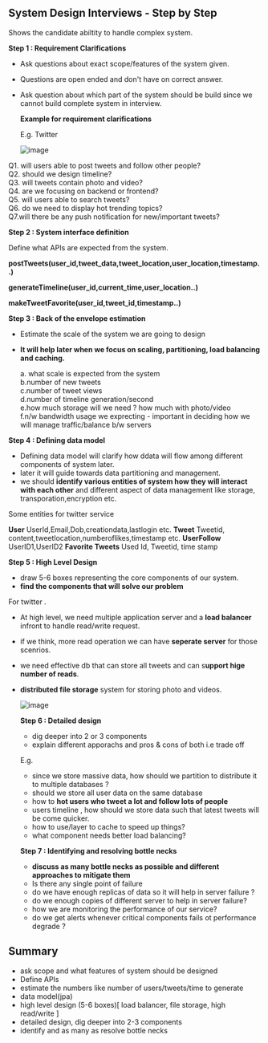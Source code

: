 ## System Design Interviews - Step by Step
Shows the candidate abiltity to handle complex system.

**Step 1 : Requirement Clarifications**

- Ask questions about exact scope/features of the system given.
- Questions are open ended and don't have on correct answer.
- Ask question about which part of the system should be build since we cannot build complete system in interview.

  **Example for requirement clarifications**

  E.g. Twitter


  ![image](https://github.com/Dhamodharan17/system-design-stepbystep/assets/30789057/5ab6e6e7-9096-487d-81e1-3b5451f6b0cb)

Q1. will users able to post tweets and follow other people? <br />
Q2. should we design timeline?<br />
Q3. will tweets contain photo and video?<br />
Q4. are we focusing on backend or frontend?<br />
Q5. will users able to search tweets?<br />
Q6. do we need to display hot trending topics?<br />
Q7.will there be any push notification for new/important tweets?<br />

**Step 2 : System interface definition**

Define what APIs are expected from the system.

**postTweets(user_id,tweet_data,tweet_location,user_location,timestamp..)<br />**

**generateTimeline(user_id,current_time,user_location..)<br />**

**makeTweetFavorite(user_id,tweet_id,timestamp..)<br />**

**Step 3 : Back of the envelope estimation**

-  Estimate the scale of the system we are going to design
- **It will help later when we focus on scaling, partitioning, load balancing and caching.**

  a. what scale is expected from the system <br/>
  b.number of new tweets<br/>
  c.number of tweet views<br/>
  d.number of timeline generation/second <br/>
  e.how much storage will we need ? how much with photo/video <br/>
  f.n/w bandwidth usage we exprecting - important in deciding how we will manage traffic/balance b/w servers <br>


 **Step 4 : Defining data model**

 - Defining data model will clarify how ddata will flow among different components of system later.
 - later it will guide towards data partitioning and management.
 - we should **identify various entities of system how they will interact with each other** and different aspect of data management like storage, transporation,encryption etc.

Some entities for twitter service

**User** UserId,Email,Dob,creationdata,lastlogin etc.
**Tweet** Tweetid, content,tweetlocation,numberoflikes,timestamp etc.
**UserFollow** UserID1,UserID2
**Favorite Tweets** Used Id, Tweetid, time stamp

**Step 5 : High Level Design**

- draw 5-6 boxes representing the core components of our system.
- **find the components that will solve our problem**

For twitter .

- At high level, we need multiple application server and a **load balancer** infront to handle read/write request.
- if we think, more read operation we can have **seperate server** for those scenrios.
- we need effective db that can store all tweets and can s**upport hige number of reads**.
- **distributed file storage** system for storing photo and videos.

  ![image](https://github.com/Dhamodharan17/system-design-stepbystep/assets/30789057/d68ff64b-79a5-4a56-abb1-218802ebedfb)

  **Step 6 : Detailed design**

  - dig deeper into 2 or 3 components
  - explain different apporachs and pros & cons of both i.e trade off

  E.g.

  - since we store massive data, how should we partition to distribute it to multiple databases ?
  - should we store all user data on the same database
  - how to **hot users who tweet a lot and follow lots of people**
  - users timeline , how should we store data such that latest tweets will be come quicker.
  - how to use/layer to cache to speed up things?
  - what component needs better load balancing?
 
  **Step 7 :  Identifying and resolving bottle necks**

  - **discuss as many bottle necks as possible and different approaches to mitigate them**
  - Is there any single point of failure
  - do we have enough replicas of data so it will help in server failure ?
  - do we enough copies of different server to help in server failure?
  - how we are monitoring the performance of our service?
  - do we get alerts whenever critical components fails ot performance degrade ?
 
## Summary
- ask scope and what features of system should be designed
- Define APIs
- estimate the numbers like number of users/tweets/time to generate
- data model(jpa)
- high level design (5-6 boxes)[ load balancer, file storage, high read/write ]
- detailed design, dig deeper into 2-3 components
- identify and as many as resolve bottle necks


